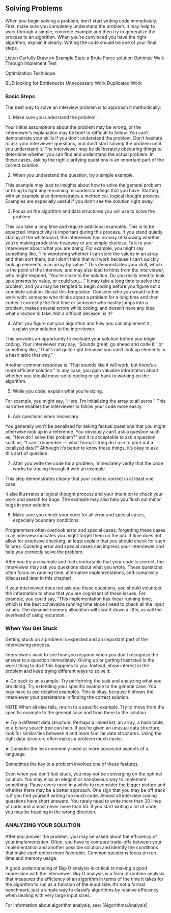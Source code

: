## Solving Problems

When you begin solving a problem, don’t start writing code immediately. First, make sure you completely understand the problem. It may help to work through a simple, concrete example and then try to generalize the process to an algorithm. When you’re convinced you have the right algorithm, explain it clearly. Writing the code should be one of your final steps.

Listen Carfully
Draw an Example
State a Brute Force solution
Optimize
Walk Through
Implement
Test



Optimization Technique

BUD
looking for
	Bottlenecks
	Unnecessary Work
	Duplicated Work





### Basic Steps

The best way to solve an interview problem is to approach it methodically:

1. Make sure you understand the problem.

Your initial assumptions about the problem may be wrong, or the interviewer’s explanation may be brief or difficult to follow. You can’t demonstrate your skills if you don’t understand the problem. Don’t hesitate to ask your interviewer questions, and don’t start solving the problem until you understand it. The interviewer may be deliberately obscuring things to determine whether you can find and understand the actual problem. In these cases, asking the right clarifying questions is an important part of the correct solution.

2. When you understand the question, try a simple example.

This example may lead to insights about how to solve the general problem or bring to light any remaining misunderstandings that you have. Starting with an example also demonstrates a methodical, logical thought process. Examples are especially useful if you don’t see the solution right away.

3. Focus on the algorithm and data structures you will use to solve the problem.

This can take a long time and require additional examples. This is to be expected. Interactivity is important during this process. If you stand quietly staring at the whiteboard, the interviewer has no way of knowing whether you’re making productive headway or are simply clueless. Talk to your interviewer about what you are doing. For example, you might say something like, “I’m wondering whether I can store the values in an array and then sort them, but I don’t think that will work because I can’t quickly look up elements in an array by value.” This demonstrates your skill, which is the point of the interview, and may also lead to hints from the interviewer, who might respond, “You’re close to the solution. Do you really need to look up elements by value, or could you….” It may take a long time to solve the problem, and you may be tempted to begin coding before you figure out a complete solution. Resist this temptation. Consider who you would rather work with: someone who thinks about a problem for a long time and then codes it correctly the first time or someone who hastily jumps into a problem, makes several errors while coding, and doesn’t have any idea what direction to take. Not a difficult decision, is it?

4. After you figure out your algorithm and how you can implement it, explain your solution to the interviewer.

This provides an opportunity to evaluate your solution before you begin coding. Your interviewer may say, “Sounds great, go ahead and code it,” or something like, “That’s not quite right because you can’t look up elements in a hash table that way.”

Another common response is “That sounds like it will work, but there’s a more efficient solution.” In any case, you gain valuable information about whether you should move on to coding or go back to working on the algorithm.

5. While you code, explain what you’re doing.

For example, you might say, “Here, I’m initializing the array to all zeros.” This narrative enables the interviewer to follow your code more easily.

6. Ask questions when necessary.

You generally won’t be penalized for asking factual questions that you might otherwise look up in a reference. You obviously can’t ask a question such as, “How do I solve this problem?” but it is acceptable to ask a question such as, “I can’t remember — what format string do I use to print out a localized date?” Although it’s better to know these things, it’s okay to ask this sort of question.

7. After you write the code for a problem, immediately verify that the code works by tracing through it with an example.

This step demonstrates clearly that your code is correct in at least one case.

It also illustrates a logical thought process and your intention to check your
work and search for bugs. The example may also help you flush out minor bugs in your solution.

8. Make sure you check your code for all error and special cases, especially boundary conditions.

Programmers often overlook error and special cases; forgetting these cases in an interview indicates you might forget them on the job. If time does not allow for extensive checking, at least explain that you should check for such failures. Covering error and special cases can impress your interviewer and help you correctly solve the problem.


After you try an example and feel comfortable that your code is correct, the interviewer may ask you questions about what you wrote. These questions often focus on running time, alternative implementations, and complexity (discussed later in this chapter).

If your interviewer does not ask you these questions, you should volunteer the information to show that you are cognizant of these issues. For example, you could say, “This implementation has linear running time, which is the best achievable running time since I need to check all the input values. The dynamic memory allocation will slow it down a little, as will the overhead of using recursion.



### When You Get Stuck

Getting stuck on a problem is expected and an important part of the interviewing process.

Interviewers want to see how you respond when you don’t recognize the answer to a question immediately. Giving up or getting frustrated is the worst thing to do if this happens to you. Instead, show interest in the problem and keep trying different ways to solve it:

➤ Go back to an example.
Try performing the task and analyzing what you are doing. Try extending your specific example to the general case. You may have to use detailed examples. This is okay, because it shows the interviewer your persistence in finding the correct solution.

NOTE When all else fails, return to a specific example. Try to move from the
specific example to the general case and from there to the solution.

➤ Try a different data structure.
Perhaps a linked list, an array, a hash table, or a binary search tree can help. If you’re given an unusual data structure, look for similarities between it and more familiar data structures. Using the right data structure often makes a problem much easier.

➤ Consider the less commonly used or more advanced aspects of a language.

Sometimes the key to a problem involves one of these features.

Even when you don’t feel stuck, you may not be converging on the optimal solution. You may miss an elegant or nonobvious way to implement something. Pause every once in a while to reconsider the bigger picture and whether there may be a better approach. One sign that you may be off track is if you find yourself writing too much code. Almost all interview coding questions have short answers.
You rarely need to write more than 30 lines of code and almost never more than 50. If you start writing a lot of code, you may be heading in the wrong direction.


### ANALYZING YOUR SOLUTION

After you answer the problem, you may be asked about the efficiency of your implementation. Often, you have to compare trade-offs between your implementation and another possible solution and identify the conditions that make each option more favorable. Common questions focus on run time and memory usage.

A good understanding of Big-O analysis is critical to making a good impression with the interviewer. Big-O analysis is a form of runtime analysis that measures the efficiency of an algorithm in terms of the time it takes for the algorithm to run as a function of the input size. It’s not a formal benchmark, just a simple way to classify algorithms by relative efficiency when dealing with very large input sizes.

For information about algorithm analysis, see:
[Algorithms\Analysis]
